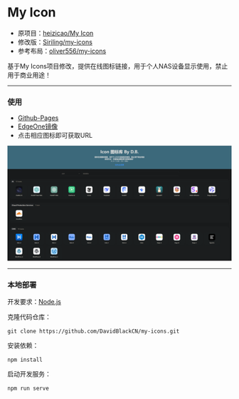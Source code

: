 # My Icon


- 原项目：[heizicao/My Icon](https://gitee.com/heizicao/my-icon)
- 修改版：[Siriling/my-icons](https://github.com/Siriling/my-icons)
- 参考布局：[oliver556/my-icons](https://github.com/oliver556/my-icons)

基于My Icons项目修改，提供在线图标链接，用于个人NAS设备显示使用，禁止用于商业用途！

---

### 使用

- [Github-Pages](https://github.com/oliver556/my-icons)
- [EdgeOne镜像]()
- 点击相应图标即可获取URL

![show](public/show.png)

---

### 本地部署

开发要求：[Node.js](http://nodejs.org/)

克隆代码仓库：
```shell
git clone https://github.com/DavidBlackCN/my-icons.git
```

安装依赖：
```shell
npm install
```

启动开发服务：
```shell
npm run serve
```








